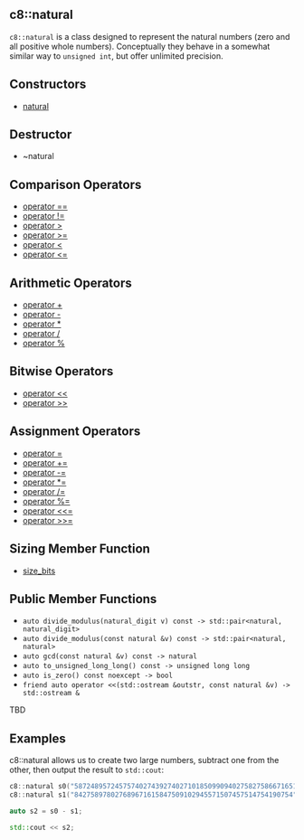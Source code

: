 ## c8::natural ##

`c8::natural` is a class designed to represent the natural numbers (zero and all positive whole numbers).  Conceptually they behave in a somewhat similar way to `unsigned int`, but offer unlimited precision.

## Constructors ##

* [natural](c8_natural_natural)

## Destructor ##

* ~natural

## Comparison Operators ##

* [operator ==](c8_natural_operator_eqeq)
* [operator !=](c8_natural_operator_exeq)
* [operator >](c8_natural_operator_gt)
* [operator >=](c8_natural_operator_gteq)
* [operator &lt;](c8_natural_operator_lt)
* [operator &lt;=](c8_natural_operator_lteq)

## Arithmetic Operators ##

* [operator +](c8_natural_operator_pl)
* [operator -](c8_natural_operator_mi)
* [operator *](c8_natural_operator_mu)
* [operator /](c8_natural_operator_di)
* [operator %](c8_natural_operator_mo)

## Bitwise Operators ##

* [operator &lt;&lt;](c8_natural_operator_ltlt)
* [operator >>](c8_natural_operator_gtgt)

## Assignment Operators ##

* [operator =](c8_natural_operator_eq)
* [operator +=](c8_natural_operator_pleq)
* [operator -=](c8_natural_operator_mieq)
* [operator *=](c8_natural_operator_mueq)
* [operator /=](c8_natural_operator_dieq)
* [operator %=](c8_natural_operator_moeq)
* [operator &lt;&lt;=](c8_natural_operator_ltlteq)
* [operator >>=](c8_natural_operator_gtgteq)

## Sizing Member Function ##

* [size\_bits](c8_natural_size_bits)

## Public Member Functions ##

* `auto divide_modulus(natural_digit v) const -> std::pair<natural, natural_digit>`
* `auto divide_modulus(const natural &v) const -> std::pair<natural, natural>`
* `auto gcd(const natural &v) const -> natural`
* `auto to_unsigned_long_long() const -> unsigned long long`
* `auto is_zero() const noexcept -> bool`
* `friend auto operator <<(std::ostream &outstr, const natural &v) -> std::ostream &`

TBD

## Examples ##

c8::natural allows us to create two large numbers, subtract one from the other, then output the result to `std::cout`:

```cpp
c8::natural s0("5872489572457574027439274027101850990940275827586671651690897");
c8::natural s1("842758978027689671615847509102945571507457514754190754");

auto s2 = s0 - s1;

std::cout << s2;
```

